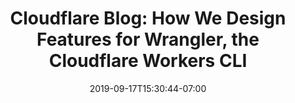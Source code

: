 ---
title: "Cloudflare Blog: How We Design Features for Wrangler, the Cloudflare Workers CLI"
date: 2019-09-17T15:30:44-07:00
draft: false
affiliatelink: "https://blog.cloudflare.com/how-we-design-features-for-wrangler/"
description: Lessons learned from designing features for Wrangler, Cloudflare's first command line interface (CLI).
---
